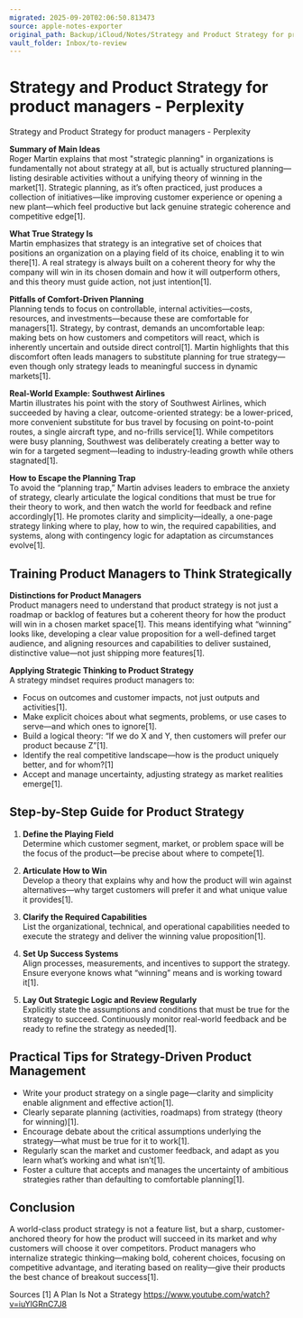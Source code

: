 ```yaml
---
migrated: 2025-09-20T02:06:50.813473
source: apple-notes-exporter
original_path: Backup/iCloud/Notes/Strategy and Product Strategy for product managers - Perplexity.md
vault_folder: Inbox/to-review
---
```

# Strategy and Product Strategy for product managers - Perplexity

Strategy and Product Strategy for product managers - Perplexity 

**Summary of Main Ideas**  
Roger Martin explains that most "strategic planning" in organizations is fundamentally not about strategy at all, but is actually structured planning—listing desirable activities without a unifying theory of winning in the market[1]. Strategic planning, as it’s often practiced, just produces a collection of initiatives—like improving customer experience or opening a new plant—which feel productive but lack genuine strategic coherence and competitive edge[1].

**What True Strategy Is**  
Martin emphasizes that strategy is an integrative set of choices that positions an organization on a playing field of its choice, enabling it to win there[1]. A real strategy is always built on a coherent theory for why the company will win in its chosen domain and how it will outperform others, and this theory must guide action, not just intention[1].

**Pitfalls of Comfort-Driven Planning**  
Planning tends to focus on controllable, internal activities—costs, resources, and investments—because these are comfortable for managers[1]. Strategy, by contrast, demands an uncomfortable leap: making bets on how customers and competitors will react, which is inherently uncertain and outside direct control[1]. Martin highlights that this discomfort often leads managers to substitute planning for true strategy—even though only strategy leads to meaningful success in dynamic markets[1].

**Real-World Example: Southwest Airlines**  
Martin illustrates his point with the story of Southwest Airlines, which succeeded by having a clear, outcome-oriented strategy: be a lower-priced, more convenient substitute for bus travel by focusing on point-to-point routes, a single aircraft type, and no-frills service[1]. While competitors were busy planning, Southwest was deliberately creating a better way to win for a targeted segment—leading to industry-leading growth while others stagnated[1].

**How to Escape the Planning Trap**  
To avoid the “planning trap,” Martin advises leaders to embrace the anxiety of strategy, clearly articulate the logical conditions that must be true for their theory to work, and then watch the world for feedback and refine accordingly[1]. He promotes clarity and simplicity—ideally, a one-page strategy linking where to play, how to win, the required capabilities, and systems, along with contingency logic for adaptation as circumstances evolve[1].

## Training Product Managers to Think Strategically

**Distinctions for Product Managers**  
Product managers need to understand that product strategy is not just a roadmap or backlog of features but a coherent theory for how the product will win in a chosen market space[1]. This means identifying what “winning” looks like, developing a clear value proposition for a well-defined target audience, and aligning resources and capabilities to deliver sustained, distinctive value—not just shipping more features[1].

**Applying Strategic Thinking to Product Strategy**  
A strategy mindset requires product managers to:
- Focus on outcomes and customer impacts, not just outputs and activities[1].
- Make explicit choices about what segments, problems, or use cases to serve—and which ones to ignore[1].
- Build a logical theory: “If we do X and Y, then customers will prefer our product because Z”[1].
- Identify the real competitive landscape—how is the product uniquely better, and for whom?[1]
- Accept and manage uncertainty, adjusting strategy as market realities emerge[1].

## Step-by-Step Guide for Product Strategy

1. **Define the Playing Field**  
   Determine which customer segment, market, or problem space will be the focus of the product—be precise about where to compete[1].

2. **Articulate How to Win**  
   Develop a theory that explains why and how the product will win against alternatives—why target customers will prefer it and what unique value it provides[1].

3. **Clarify the Required Capabilities**  
   List the organizational, technical, and operational capabilities needed to execute the strategy and deliver the winning value proposition[1].

4. **Set Up Success Systems**  
   Align processes, measurements, and incentives to support the strategy. Ensure everyone knows what “winning” means and is working toward it[1].

5. **Lay Out Strategic Logic and Review Regularly**  
   Explicitly state the assumptions and conditions that must be true for the strategy to succeed. Continuously monitor real-world feedback and be ready to refine the strategy as needed[1].

## Practical Tips for Strategy-Driven Product Management

- Write your product strategy on a single page—clarity and simplicity enable alignment and effective action[1].
- Clearly separate planning (activities, roadmaps) from strategy (theory for winning)[1].
- Encourage debate about the critical assumptions underlying the strategy—what must be true for it to work[1].
- Regularly scan the market and customer feedback, and adapt as you learn what’s working and what isn’t[1].
- Foster a culture that accepts and manages the uncertainty of ambitious strategies rather than defaulting to comfortable planning[1].

## Conclusion

A world-class product strategy is not a feature list, but a sharp, customer-anchored theory for how the product will succeed in its market and why customers will choose it over competitors. Product managers who internalize strategic thinking—making bold, coherent choices, focusing on competitive advantage, and iterating based on reality—give their products the best chance of breakout success[1].

Sources
[1] A Plan Is Not a Strategy https://www.youtube.com/watch?v=iuYlGRnC7J8
